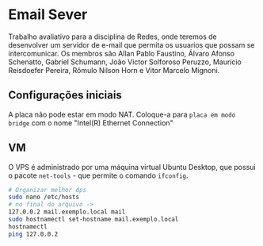 # Email Sever
Trabalho avaliativo para a disciplina de Redes, onde teremos de desenvolver um servidor de e-mail que permita os usuarios que possam se intercomunicar. Os membros são Allan Pablo Faustino, Álvaro Afonso Schenatto, Gabriel Schumann, João Victor Solforoso Peruzzo, Maurício Reisdoefer Pereira, Rômulo Nilson Horn e Vitor Marcelo Mignoni.

## Configurações iniciais
A placa não pode estar em modo NAT. Coloque-a para `placa em modo bridge` com o nome "Intel(R) Ethernet Connection"

## VM
O VPS é administrado por uma máquina virtual Ubuntu Desktop, que possui o pacote `net-tools` - que permite o comando `ifconfig`.
```bash
# Organizar melhor dps
sudo nano /etc/hosts
# no final do arquivo ->
127.0.0.2 mail.exemplo.local mail
sudo hostnamectl set-hostname mail.exemplo.local
hostnamectl
ping 127.0.0.2 
```
